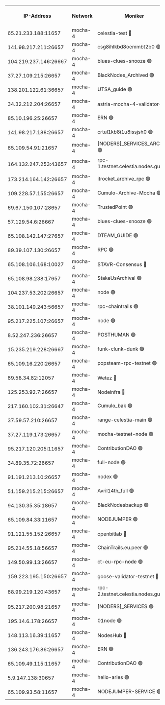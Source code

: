 


<table><tr><th>IP-Address</th><th>Network</th><th>Moniker</th><th>Latest Block Height</th><th>Earliest Block Height</th><th>Catching Up</th><th>Tx Index</th><th>Voting Power</th><th>Version</th><th>Scan Time</th></tr><tr><td>65.21.233.188:11657</td><td>mocha-4</td><td>celestia-test 🔴</td><td>3693456</td><td>0</td><td>False</td><td>on</td><td>1000010</td><td>3.0.2</td><td>2024-12-17T12:42:46.068383320UTC</td></tr><tr><td>141.98.217.211:26657</td><td>mocha-4</td><td>csg8ihlkbd8oemmbt2b0 🟢</td><td>3693424</td><td>1</td><td>False</td><td>on</td><td>0</td><td>3.0.2</td><td>2024-12-17T12:40:06.188546111UTC</td></tr><tr><td>104.219.237.146:26667</td><td>mocha-4</td><td>blues-clues-snooze 🟢</td><td>3693424</td><td>1</td><td>False</td><td>off</td><td>0</td><td>3.0.1-mocha</td><td>2024-12-17T12:40:06.997928347UTC</td></tr><tr><td>37.27.109.215:26657</td><td>mocha-4</td><td>BlackNodes_Archived 🟢</td><td>3693426</td><td>1</td><td>False</td><td>off</td><td>0</td><td>3.0.2</td><td>2024-12-17T12:40:15.631362056UTC</td></tr><tr><td>138.201.122.61:36657</td><td>mocha-4</td><td>UTSA_guide 🟢</td><td>3693426</td><td>1</td><td>False</td><td>on</td><td>0</td><td>3.0.2</td><td>2024-12-17T12:40:18.176066707UTC</td></tr><tr><td>34.32.212.204:26657</td><td>mocha-4</td><td>astria-mocha-4-validator-1 🔴</td><td>3693427</td><td>1</td><td>False</td><td>on</td><td>10509044</td><td>3.0.0-mocha</td><td>2024-12-17T12:40:18.615462554UTC</td></tr><tr><td>85.10.196.25:26657</td><td>mocha-4</td><td>ERN 🟢</td><td>3693428</td><td>1</td><td>False</td><td>on</td><td>0</td><td>3.0.2</td><td>2024-12-17T12:40:27.843102314UTC</td></tr><tr><td>141.98.217.188:26657</td><td>mocha-4</td><td>crtul1kb8i1u8issjsh0 🟢</td><td>3693431</td><td>1</td><td>False</td><td>on</td><td>0</td><td>3.0.2</td><td>2024-12-17T12:40:39.119099229UTC</td></tr><tr><td>65.109.54.91:21657</td><td>mocha-4</td><td>[NODERS]_SERVICES_ARCHIVE 🟢</td><td>3693435</td><td>1</td><td>False</td><td>on</td><td>0</td><td>3.0.2</td><td>2024-12-17T12:40:59.267641159UTC</td></tr><tr><td>164.132.247.253:43657</td><td>mocha-4</td><td>rpc-1.testnet.celestia.nodes.guru 🟢</td><td>3693437</td><td>1</td><td>False</td><td>on</td><td>0</td><td>3.0.2</td><td>2024-12-17T12:41:10.256732330UTC</td></tr><tr><td>173.214.164.142:26657</td><td>mocha-4</td><td>itrocket_archive_rpc 🟢</td><td>3693438</td><td>1</td><td>False</td><td>on</td><td>0</td><td>3.0.2</td><td>2024-12-17T12:41:15.839132417UTC</td></tr><tr><td>109.228.57.155:26657</td><td>mocha-4</td><td>Cumulo-Archive-Mocha 🟢</td><td>3693441</td><td>1</td><td>False</td><td>on</td><td>0</td><td>3.0.2</td><td>2024-12-17T12:41:31.061130138UTC</td></tr><tr><td>69.67.150.107:28657</td><td>mocha-4</td><td>TrustedPoint 🟢</td><td>3693441</td><td>1</td><td>False</td><td>on</td><td>0</td><td>3.0.2</td><td>2024-12-17T12:41:33.901578605UTC</td></tr><tr><td>57.129.54.6:26667</td><td>mocha-4</td><td>blues-clues-snooze 🟢</td><td>3693443</td><td>1</td><td>False</td><td>off</td><td>0</td><td>3.0.1-mocha</td><td>2024-12-17T12:41:40.958948090UTC</td></tr><tr><td>65.108.142.147:27657</td><td>mocha-4</td><td>DTEAM_GUIDE 🟢</td><td>3693450</td><td>1</td><td>False</td><td>on</td><td>0</td><td>3.0.2</td><td>2024-12-17T12:42:18.398756115UTC</td></tr><tr><td>89.39.107.130:26657</td><td>mocha-4</td><td>RPC 🟢</td><td>3693450</td><td>1</td><td>False</td><td>on</td><td>0</td><td>3.0.2</td><td>2024-12-17T12:42:18.785511738UTC</td></tr><tr><td>65.108.106.168:10027</td><td>mocha-4</td><td>STAVR-Consensus 🔴</td><td>3693454</td><td>1</td><td>False</td><td>on</td><td>102504</td><td>3.0.2</td><td>2024-12-17T12:42:39.026508679UTC</td></tr><tr><td>65.108.98.238:17657</td><td>mocha-4</td><td>StakeUsArchival 🟢</td><td>3693456</td><td>1</td><td>False</td><td>off</td><td>0</td><td>3.0.2</td><td>2024-12-17T12:42:46.503035051UTC</td></tr><tr><td>104.237.53.202:26657</td><td>mocha-4</td><td>node 🟢</td><td>3693456</td><td>1</td><td>False</td><td>on</td><td>0</td><td>3.0.0-mocha</td><td>2024-12-17T12:42:47.944540962UTC</td></tr><tr><td>38.101.149.243:56657</td><td>mocha-4</td><td>rpc-chaintrails 🟢</td><td>3693457</td><td>1</td><td>False</td><td>on</td><td>0</td><td>3.0.2</td><td>2024-12-17T12:42:51.367292447UTC</td></tr><tr><td>95.217.225.107:26657</td><td>mocha-4</td><td>node 🟢</td><td>3693457</td><td>1</td><td>False</td><td>on</td><td>0</td><td>3.0.2</td><td>2024-12-17T12:42:52.161992791UTC</td></tr><tr><td>8.52.247.236:26657</td><td>mocha-4</td><td>POSTHUMAN 🟢</td><td>3693457</td><td>1</td><td>False</td><td>on</td><td>0</td><td>3.0.2</td><td>2024-12-17T12:42:55.173317723UTC</td></tr><tr><td>15.235.219.228:26667</td><td>mocha-4</td><td>funk-clunk-dunk 🟢</td><td>3693460</td><td>1</td><td>False</td><td>off</td><td>0</td><td>3.0.1-mocha</td><td>2024-12-17T12:43:07.285751038UTC</td></tr><tr><td>65.109.16.220:26657</td><td>mocha-4</td><td>popsteam-rpc-testnet 🟢</td><td>3693462</td><td>1</td><td>False</td><td>on</td><td>0</td><td>3.1.1-mocha</td><td>2024-12-17T12:43:16.644902385UTC</td></tr><tr><td>89.58.34.82:12057</td><td>mocha-4</td><td>Wetez 🔴</td><td>3693466</td><td>1</td><td>False</td><td>off</td><td>148501</td><td>3.0.0-mocha</td><td>2024-12-17T12:43:36.716447941UTC</td></tr><tr><td>125.253.92.7:26657</td><td>mocha-4</td><td>Nodeinfra 🔴</td><td>3693431</td><td>2070001</td><td>False</td><td>on</td><td>500001</td><td>3.0.2</td><td>2024-12-17T12:40:42.256294990UTC</td></tr><tr><td>217.160.102.31:26647</td><td>mocha-4</td><td>Cumulo_bak 🟢</td><td>3693453</td><td>2300001</td><td>False</td><td>on</td><td>0</td><td>3.0.2</td><td>2024-12-17T12:42:34.159657702UTC</td></tr><tr><td>37.59.57.210:26657</td><td>mocha-4</td><td>range-celestia-main 🟢</td><td>3693466</td><td>2589477</td><td>False</td><td>off</td><td>0</td><td>3.0.0-mocha</td><td>2024-12-17T12:43:37.057502107UTC</td></tr><tr><td>37.27.119.173:26657</td><td>mocha-4</td><td>mocha-testnet-node 🟢</td><td>3693454</td><td>2631379</td><td>False</td><td>on</td><td>0</td><td>3.0.2-mocha</td><td>2024-12-17T12:42:38.689311403UTC</td></tr><tr><td>95.217.120.205:11657</td><td>mocha-4</td><td>ContributionDAO 🟢</td><td>3693457</td><td>2723055</td><td>False</td><td>on</td><td>0</td><td>3.0.2</td><td>2024-12-17T12:42:50.504211244UTC</td></tr><tr><td>34.89.35.72:26657</td><td>mocha-4</td><td>full-node 🟢</td><td>3140052</td><td>2766149</td><td>False</td><td>on</td><td>0</td><td>2.1.2</td><td>2024-12-17T12:43:00.049329850UTC</td></tr><tr><td>91.191.213.10:26657</td><td>mocha-4</td><td>nodex 🟢</td><td>3693437</td><td>2954501</td><td>False</td><td>off</td><td>0</td><td>3.0.2</td><td>2024-12-17T12:41:11.006390246UTC</td></tr><tr><td>51.159.215.215:26657</td><td>mocha-4</td><td>Avril14th_full 🟢</td><td>3693449</td><td>3022001</td><td>False</td><td>on</td><td>0</td><td>3.0.2</td><td>2024-12-17T12:42:09.694016715UTC</td></tr><tr><td>94.130.35.35:18657</td><td>mocha-4</td><td>BlackNodesbackup 🟢</td><td>3693468</td><td>3099501</td><td>False</td><td>on</td><td>0</td><td>3.0.0-mocha</td><td>2024-12-17T12:43:46.268437428UTC</td></tr><tr><td>65.109.84.33:11657</td><td>mocha-4</td><td>NODEJUMPER 🟢</td><td>3693457</td><td>3214501</td><td>False</td><td>off</td><td>0</td><td>3.0.0-mocha</td><td>2024-12-17T12:42:51.777546981UTC</td></tr><tr><td>91.121.55.152:26657</td><td>mocha-4</td><td>openbitlab 🔴</td><td>3693430</td><td>3219298</td><td>False</td><td>off</td><td>501058</td><td>3.0.2</td><td>2024-12-17T12:40:34.492521539UTC</td></tr><tr><td>95.214.55.18:56657</td><td>mocha-4</td><td>ChainTrails.eu.peer 🟢</td><td>3693427</td><td>3249501</td><td>False</td><td>on</td><td>0</td><td>3.0.2</td><td>2024-12-17T12:40:21.197262096UTC</td></tr><tr><td>149.50.99.13:26657</td><td>mocha-4</td><td>ct-eu-rpc-node 🟢</td><td>3670060</td><td>3249501</td><td>False</td><td>on</td><td>0</td><td>3.0.0-mocha</td><td>2024-12-17T12:42:55.624578254UTC</td></tr><tr><td>159.223.195.150:26657</td><td>mocha-4</td><td>goose-validator-testnet 🔴</td><td>3693462</td><td>3318889</td><td>False</td><td>on</td><td>4017</td><td>3.0.1</td><td>2024-12-17T12:43:19.880487099UTC</td></tr><tr><td>88.99.219.120:43657</td><td>mocha-4</td><td>rpc-2.testnet.celestia.nodes.guru 🟢</td><td>3693453</td><td>3385396</td><td>False</td><td>on</td><td>0</td><td>3.0.2</td><td>2024-12-17T12:42:33.658004638UTC</td></tr><tr><td>95.217.200.98:21657</td><td>mocha-4</td><td>[NODERS]_SERVICES 🟢</td><td>3693424</td><td>3453468</td><td>False</td><td>on</td><td>0</td><td>3.0.2</td><td>2024-12-17T12:40:05.662690825UTC</td></tr><tr><td>195.14.6.178:26657</td><td>mocha-4</td><td>01node 🟢</td><td>3693448</td><td>3487525</td><td>False</td><td>on</td><td>0</td><td>3.0.2</td><td>2024-12-17T12:42:05.193369832UTC</td></tr><tr><td>148.113.16.39:11657</td><td>mocha-4</td><td>NodesHub 🔴</td><td>3693077</td><td>3572143</td><td>False</td><td>on</td><td>107152</td><td>3.0.2</td><td>2024-12-17T12:41:45.987020248UTC</td></tr><tr><td>136.243.176.86:26657</td><td>mocha-4</td><td>ERN 🟢</td><td>3693456</td><td>3642501</td><td>False</td><td>off</td><td>0</td><td>3.0.2</td><td>2024-12-17T12:42:46.915632540UTC</td></tr><tr><td>65.109.49.115:11657</td><td>mocha-4</td><td>ContributionDAO 🟢</td><td>3693441</td><td>3687274</td><td>False</td><td>off</td><td>0</td><td>3.0.2</td><td>2024-12-17T12:41:34.371762542UTC</td></tr><tr><td>5.9.147.138:30657</td><td>mocha-4</td><td>hello-aries 🟢</td><td>3693440</td><td>3690501</td><td>False</td><td>off</td><td>0</td><td>3.0.1</td><td>2024-12-17T12:41:24.457500721UTC</td></tr><tr><td>65.109.93.58:11657</td><td>mocha-4</td><td>NODEJUMPER-SERVICE 🟢</td><td>3693468</td><td>3691400</td><td>False</td><td>off</td><td>0</td><td>3.0.0-mocha</td><td>2024-12-17T12:43:45.952451007UTC</td></tr></table>
